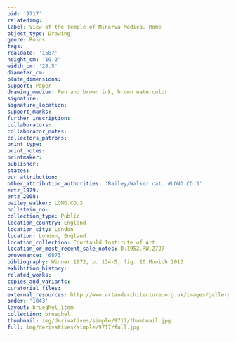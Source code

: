 ```yaml
---
pid: '9717'
relatedimg: 
label: View of the Temple of Minerva Medica, Rome
object_type: Drawing
genre: Ruins
tags: 
realdate: '1587'
height_cm: '19.2'
width_cm: '28.5'
diameter_cm: 
plate_dimensions: 
support: Paper
drawing_medium: Pen and brown ink, brown watercolor
signature: 
signature_location: 
support_marks: 
further_inscription: 
collaborators: 
collaborator_notes: 
collectors_patrons: 
print_type: 
print_notes: 
printmaker: 
publisher: 
states: 
our_attribution: 
other_attribution_authorities: 'Bailey/Walker cat. #LOND.CO.3'
ertz_1979: 
ertz_2008: 
bailey_walker: LOND.CO.3
hollstein_no: 
collection_type: Public
location_country: England
location_city: London
location: London, England
location_collection: Courtauld Institute of Art
location_or_most_recent_sale_notes: D.1952.RW.2727
provenance: '6873'
bibliography: Winner 1972, p. 134-5, fig. 16|Munich 2013
exhibition_history: 
related_works: 
copies_and_variants: 
curatorial_files: 
external_resources: http://www.artandarchitecture.org.uk/images/gallery/327192e8.html
order: '1043'
layout: brueghel_item
collection: brueghel
thumbnail: img/derivatives/simple/9717/thumbnail.jpg
full: img/derivatives/simple/9717/full.jpg
---
```

